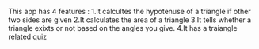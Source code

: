 This app has 4 features : 
1.It calcultes the hypotenuse of a triangle if other two sides are given
2.It calculates the area of a triangle
3.It tells whether a triangle exixts or not based on the angles you give.
4.It has a traiangle related quiz
